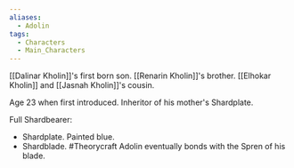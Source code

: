 ```yaml
---
aliases:
  - Adolin
tags:
  - Characters
  - Main_Characters
---
```


[[Dalinar Kholin]]'s first born son.
[[Renarin Kholin]]'s brother.
[[Elhokar Kholin]] and [[Jasnah Kholin]]'s cousin.

Age 23 when first introduced.
Inheritor of his mother's Shardplate.

Full Shardbearer:
- Shardplate. Painted blue.
- Shardblade. #Theorycraft Adolin eventually bonds with the Spren of his blade.